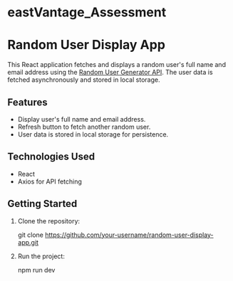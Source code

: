 # eastVantage_Assessment

# Random User Display App

This React application fetches and displays a random user's full name and email address using the [Random User Generator API](https://randomuser.me/api). The user data is fetched asynchronously and stored in local storage.

## Features

- Display user's full name and email address.
- Refresh button to fetch another random user.
- User data is stored in local storage for persistence.

## Technologies Used

- React
- Axios for API fetching

## Getting Started

1. Clone the repository:

   git clone https://github.com/your-username/random-user-display-app.git

2. Run the project:
   
    npm run dev


   
